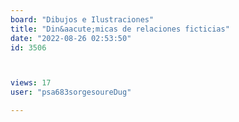 ```yaml
---
board: "Dibujos e Ilustraciones"
title: "Din&aacute;micas de relaciones ficticias"
date: "2022-08-26 02:53:50"
id: 3506



views: 17
user: "psa683sorgesoureDug"

---
```

